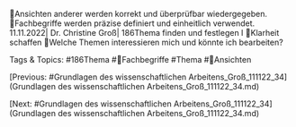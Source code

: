 Ansichten anderer werden korrekt und überprüfbar wiedergegeben.
Fachbegriffe werden präzise definiert und einheitlich verwendet.
11.11.2022| Dr. Christine Groß| 186Thema finden und festlegen I
Klarheit schaffen
Welche Themen interessieren mich und könnte ich bearbeiten?

   Tags & Topics:
   #186Thema
   #Fachbegriffe
   #Thema
   #Ansichten

[Previous: #Grundlagen des wissenschaftlichen Arbeitens_Groß_111122_34](Grundlagen des wissenschaftlichen Arbeitens_Groß_111122_34.md)

[Next: #Grundlagen des wissenschaftlichen Arbeitens_Groß_111122_34](Grundlagen des wissenschaftlichen Arbeitens_Groß_111122_34.md)